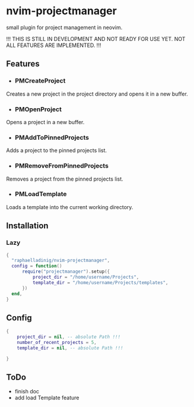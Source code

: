 # nvim-projectmanager

small plugin for project management in neovim.

!!! THIS IS STILL IN DEVELOPMENT AND NOT READY FOR USE YET. NOT ALL FEATURES ARE IMPLEMENTED. !!!

## Features

- ### PMCreateProject
Creates a new project in the project directory and opens it in a new buffer.

- ### PMOpenProject
Opens a project in a new buffer.

- ### PMAddToPinnedProjects
Adds a project to the pinned projects list.

- ### PMRemoveFromPinnedProjects
Removes a project from the pinned projects list.

- ### PMLoadTemplate
Loads a template into the current working directory.

## Installation
### Lazy
```lua
{
  "raphaelladinig/nvim-projectmanager",
  config = function()
      require("projectmanager").setup({
          project_dir = "/home/username/Projects",
          template_dir = "/home/username/Projects/templates",
      })
  end,
}
```

## Config
```lua
{
    project_dir = nil, -- absolute Path !!!
    number_of_recent_projects = 5,
    template_dir = nil, -- absolute Path !!!

}
```

## ToDo

- finish doc
- add load Template feature
